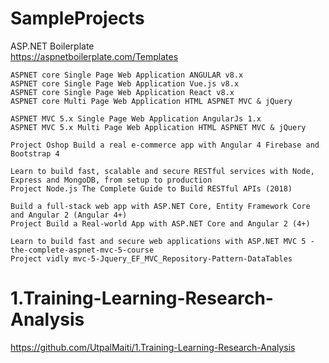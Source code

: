 # SampleProjects

ASP.NET Boilerplate  
https://aspnetboilerplate.com/Templates

    ASPNET core Single Page Web Application ANGULAR v8.x
    ASPNET core Single Page Web Application Vue.js v8.x
    ASPNET core Single Page Web Application React v8.x
    ASPNET core Multi Page Web Application HTML ASPNET MVC & jQuery

    ASPNET MVC 5.x Single Page Web Application AngularJs 1.x
    ASPNET MVC 5.x Multi Page Web Application HTML ASPNET MVC & jQuery

    Project Oshop Build a real e-commerce app with Angular 4 Firebase and Bootstrap 4  

    Learn to build fast, scalable and secure RESTful services with Node, Express and MongoDB, from setup to production 
    Project Node.js The Complete Guide to Build RESTful APIs (2018)

    Build a full-stack web app with ASP.NET Core, Entity Framework Core and Angular 2 (Angular 4+)
    Project Build a Real-world App with ASP.NET Core and Angular 2 (4+)

    Learn to build fast and secure web applications with ASP.NET MVC 5 -the-complete-aspnet-mvc-5-course
    Project vidly mvc-5-Jquery_EF_MVC_Repository-Pattern-DataTables



# 1.Training-Learning-Research-Analysis
https://github.com/UtpalMaiti/1.Training-Learning-Research-Analysis
